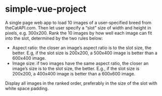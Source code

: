 # simple-vue-project
A single page web app to load 10 images of a user-specified breed from theCatAPI.com.
Then let user specify a “slot” size of width and height in pixels, e.g. 300x200.
Rank the 10 images by how well each image can fit into the slot, determined by the two rules below:
* Aspect ratio: the closer an image’s aspect ratio is to the slot size, the better.
E.g, if the slot size is 200x200, a 500x400 image is better than a 600x400 image.
* Image size: if two images have the same aspect ratio,
the closer an image’s size is to the slot size, the better.
E.g., if the slot size is 200x200, a 400x400 image is better than a 600x600 image.

Display all images in the ranked order, preferably in the size of the slot with white space padding.